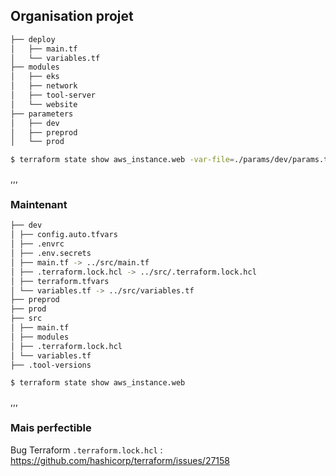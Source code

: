 ## Organisation projet

```bash []
├── deploy
│   ├── main.tf
│   └── variables.tf
├── modules
│   ├── eks
│   ├── network
│   ├── tool-server
│   └── website
├── parameters
│   ├── dev
│   ├── preprod
│   └── prod
```

```bash
$ terraform state show aws_instance.web -var-file=./params/dev/params.tfvars
```

,,,

### Maintenant

```bash []
├── dev
│ ├── config.auto.tfvars
│ ├── .envrc
│ ├── .env.secrets
│ ├── main.tf -> ../src/main.tf
│ ├── .terraform.lock.hcl -> ../src/.terraform.lock.hcl
│ ├── terraform.tfvars
│ └── variables.tf -> ../src/variables.tf
├── preprod
├── prod
├── src
│ ├── main.tf
│ ├── modules
│ ├── .terraform.lock.hcl
│ └── variables.tf
├── .tool-versions
```

```bash
$ terraform state show aws_instance.web
```

,,,

### Mais perfectible

Bug Terraform `.terraform.lock.hcl` : <https://github.com/hashicorp/terraform/issues/27158>
